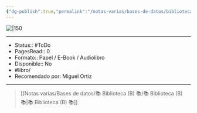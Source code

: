 ```yaml
---
{"dg-publish":true,"permalink":"/notas-varias/bases-de-datos/biblioteca-b/b-the-male-advantage-why-women-can-t-resist-the-outlier-male/"}
---
```



![|150](https://m.media-amazon.com/images/I/61CKw-EY4RL._SL1197_.jpg)

---

- Status:: #ToDo 
- PagesRead:: 0 
- Formato:: Papel / E-Book / Audiolibro
- Disponible:: No
- #libro/
- Recomendado por: Miguel Ortiz

---

> [[Notas varias/Bases de datos/📚 Biblioteca (B) 📚/📚 Biblioteca (B) 📚\|📚 Biblioteca (B) 📚]]